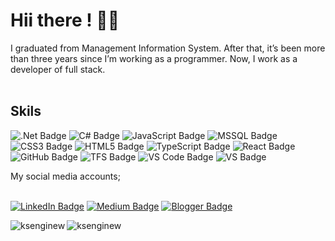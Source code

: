 # Hii there ! 🙋‍♂️ 
I graduated from Management Information System. After that, it’s been more than three years since I’m working as a programmer. Now, I work as a developer of full stack. 
<br>
<br>

## Skils
![.Net Badge](https://img.shields.io/badge/.Net-5C2D91?style=flat-square&logo=.NET&logoColor=ffffff)
![C# Badge](https://img.shields.io/badge/CSharp-239120?style=flat-square&logo=C%20Sharp&logoColor=ffffff)
![JavaScript Badge](https://img.shields.io/badge/JavaScript-F7DF1E?style=flat-square&logo=JavaScript&logoColor=222222)
![MSSQL Badge](https://img.shields.io/badge/MSSQL-CC2927?style=flat-square&logo=Microsoft%20SQL%20Server&logoColor=ffffff)
![CSS3 Badge](https://img.shields.io/badge/CSS3-1572B6?style=flat-square&logo=CSS3&logoColor=ffffff)
![HTML5 Badge](https://img.shields.io/badge/HTML5-E34F26?style=flat-square&logo=HTML5&logoColor=ffffff)
![TypeScript Badge](https://img.shields.io/badge/Typescript-3178C6?style=flat-square&logo=TypeScript&logoColor=ffffff)
![React Badge](https://img.shields.io/badge/React-61DAFB?style=flat-square&logo=React&logoColor=000000)
![GitHub Badge](https://img.shields.io/badge/GitHub%20Actions-2088FF?style=flat-square&logo=GitHub%20Actions&logoColor=ffffff)
![TFS Badge](https://img.shields.io/badge/TFS-61DAFB?style=flat-square&logo=TFS&logoColor=ffffff)
![VS Code Badge](https://img.shields.io/badge/VS%20Code-007ACC?style=flat-square&logo=Visual%20Studio%20Code&logoColor=ffffff)
![VS Badge](https://img.shields.io/badge/VS-007ACC?style=flat-square&logo=Visual%20Studio&logoColor=ffffff)

My social media accounts;
<br>
<br>

[![LinkedIn Badge](https://img.shields.io/badge/-LinkedIn-0e76a8?style=flat-quare&labelColor=0e76a8&logo=linkedin&logoColor=white&link=link)](https://www.linkedin.com/in/mustafa-eren-a15004143/) 
[![Medium Badge](https://img.shields.io/badge/-Medium-757575?style=flat-quare&labelColor=757575&logo=Medium&logoColor=white&link=link)](https://mstafa-erenn.medium.com/) 
[![Blogger Badge](https://img.shields.io/badge/-Blogger-FF9800?style=flat-quare&labelColor=FF9800&logo=Blogger&logoColor=white&link=link)](http://mustafaeren.site/)

 <p><img align="left" src="https://github-readme-stats.vercel.app/api/top-langs?username=coderentr&show_icons=true&locale=en&layout=compact&bg_color=00000000&text_color=808080" alt="ksenginew" /></p>
<img align="center" src="https://github-readme-streak-stats.herokuapp.com/?user=coderentr&background=00000000&currStreakNum=gray&sideNums=gray&currStreakLabel=gray&sideLabels=gray&dates=gray" alt="ksenginew" /></p>
